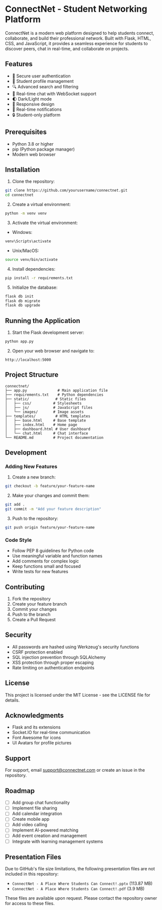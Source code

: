 # ConnectNet - Student Networking Platform

ConnectNet is a modern web platform designed to help students connect, collaborate, and build their professional network. Built with Flask, HTML, CSS, and JavaScript, it provides a seamless experience for students to discover peers, chat in real-time, and collaborate on projects.

## Features

- 🔐 Secure user authentication
- 👥 Student profile management
- 🔍 Advanced search and filtering
- 💬 Real-time chat with WebSocket support
- 🌓 Dark/Light mode
- 📱 Responsive design
- 🔔 Real-time notifications
- 🔒 Student-only platform

## Prerequisites

- Python 3.8 or higher
- pip (Python package manager)
- Modern web browser

## Installation

1. Clone the repository:

```bash
git clone https://github.com/yourusername/connectnet.git
cd connectnet
```

2. Create a virtual environment:

```bash
python -m venv venv
```

3. Activate the virtual environment:

- Windows:

```bash
venv\Scripts\activate
```

- Unix/MacOS:

```bash
source venv/bin/activate
```

4. Install dependencies:

```bash
pip install -r requirements.txt
```

5. Initialize the database:

```bash
flask db init
flask db migrate
flask db upgrade
```

## Running the Application

1. Start the Flask development server:

```bash
python app.py
```

2. Open your web browser and navigate to:

```
http://localhost:5000
```

## Project Structure

```
connectnet/
├── app.py              # Main application file
├── requirements.txt    # Python dependencies
├── static/            # Static files
│   ├── css/          # Stylesheets
│   ├── js/           # JavaScript files
│   └── images/       # Image assets
├── templates/         # HTML templates
│   ├── base.html     # Base template
│   ├── index.html    # Home page
│   ├── dashboard.html # User dashboard
│   └── chat.html     # Chat interface
└── README.md         # Project documentation
```

## Development

### Adding New Features

1. Create a new branch:

```bash
git checkout -b feature/your-feature-name
```

2. Make your changes and commit them:

```bash
git add .
git commit -m "Add your feature description"
```

3. Push to the repository:

```bash
git push origin feature/your-feature-name
```

### Code Style

- Follow PEP 8 guidelines for Python code
- Use meaningful variable and function names
- Add comments for complex logic
- Keep functions small and focused
- Write tests for new features

## Contributing

1. Fork the repository
2. Create your feature branch
3. Commit your changes
4. Push to the branch
5. Create a Pull Request

## Security

- All passwords are hashed using Werkzeug's security functions
- CSRF protection enabled
- SQL injection prevention through SQLAlchemy
- XSS protection through proper escaping
- Rate limiting on authentication endpoints

## License

This project is licensed under the MIT License - see the LICENSE file for details.

## Acknowledgments

- Flask and its extensions
- Socket.IO for real-time communication
- Font Awesome for icons
- UI Avatars for profile pictures

## Support

For support, email support@connectnet.com or create an issue in the repository.

## Roadmap

- [ ] Add group chat functionality
- [ ] Implement file sharing
- [ ] Add calendar integration
- [ ] Create mobile app
- [ ] Add video calling
- [ ] Implement AI-powered matching
- [ ] Add event creation and management
- [ ] Integrate with learning management systems

## Presentation Files

Due to GitHub's file size limitations, the following presentation files are not included in this repository:

- `ConnectNet - A Place Where Students Can Connect!.pptx` (113.87 MB)
- `ConnectNet - A Place Where Students Can Connect!.pdf` (3.9 MB)

These files are available upon request. Please contact the repository owner for access to these files.

